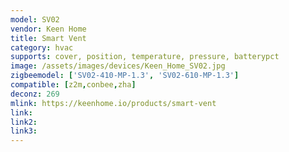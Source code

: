 ```yaml
---
model: SV02
vendor: Keen Home 
title: Smart Vent
category: hvac
supports: cover, position, temperature, pressure, batterypct
image: /assets/images/devices/Keen_Home_SV02.jpg
zigbeemodel: ['SV02-410-MP-1.3', 'SV02-610-MP-1.3']
compatible: [z2m,conbee,zha]
deconz: 269
mlink: https://keenhome.io/products/smart-vent
link: 
link2: 
link3: 
---
```

